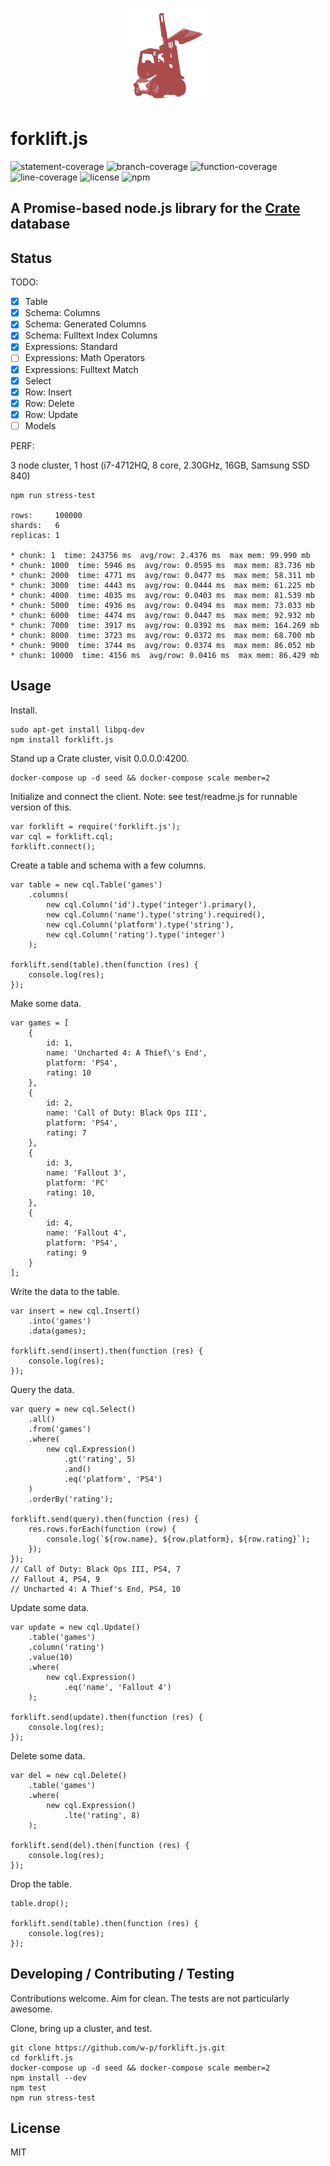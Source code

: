 
<p align='center'>
    <img src='https://github.com/w-p/forklift.js/raw/master/forklift.png' alt='forklift.js' width=150>
</p>

# forklift.js

<img src='https://img.shields.io/badge/statement_coverage-96.96%25-brightgreen.svg?style=flat-square' alt='statement-coverage'>
<img src='https://img.shields.io/badge/branch_coverage-85.06%25-brightgreen.svg?style=flat-square' alt='branch-coverage'>
<img src='https://img.shields.io/badge/function_coverage-98.04%25-brightgreen.svg?style=flat-square' alt='function-coverage'>
<img src='https://img.shields.io/badge/line_coverage-96.95%25-brightgreen.svg?style=flat-square' alt='line-coverage'>

<img src='https://img.shields.io/badge/license-MIT-blue.svg?style=flat-square' alt='license'>
<img src='https://nodei.co/npm/forklift.js.png?mini=true' alt='npm'>

## A Promise-based node.js library for the [Crate](https://crate.io) database

## Status
TODO:
- [x] Table
- [x] Schema: Columns
- [x] Schema: Generated Columns
- [x] Schema: Fulltext Index Columns
- [x] Expressions: Standard
- [ ] Expressions: Math Operators
- [x] Expressions: Fulltext Match
- [x] Select
- [x] Row: Insert
- [x] Row: Delete
- [x] Row: Update
- [ ] Models

PERF:

3 node cluster, 1 host (i7-4712HQ, 8 core, 2.30GHz, 16GB, Samsung SSD 840)
```
npm run stress-test

rows:     100000
shards:   6
replicas: 1

* chunk: 1  time: 243756 ms  avg/row: 2.4376 ms  max mem: 99.990 mb
* chunk: 1000  time: 5946 ms  avg/row: 0.0595 ms  max mem: 83.736 mb
* chunk: 2000  time: 4771 ms  avg/row: 0.0477 ms  max mem: 58.311 mb
* chunk: 3000  time: 4443 ms  avg/row: 0.0444 ms  max mem: 61.225 mb
* chunk: 4000  time: 4035 ms  avg/row: 0.0403 ms  max mem: 81.539 mb
* chunk: 5000  time: 4936 ms  avg/row: 0.0494 ms  max mem: 73.033 mb
* chunk: 6000  time: 4474 ms  avg/row: 0.0447 ms  max mem: 92.932 mb
* chunk: 7000  time: 3917 ms  avg/row: 0.0392 ms  max mem: 164.269 mb
* chunk: 8000  time: 3723 ms  avg/row: 0.0372 ms  max mem: 68.700 mb
* chunk: 9000  time: 3744 ms  avg/row: 0.0374 ms  max mem: 86.052 mb
* chunk: 10000  time: 4156 ms  avg/row: 0.0416 ms  max mem: 86.429 mb
```

## Usage

Install.
```
sudo apt-get install libpq-dev
npm install forklift.js
```

Stand up a Crate cluster, visit 0.0.0.0:4200.
```
docker-compose up -d seed && docker-compose scale member=2
```

Initialize and connect the client.
Note: see test/readme.js for runnable version of this.
```
var forklift = require('forklift.js');
var cql = forklift.cql;
forklift.connect();
```

Create a table and schema with a few columns.
```
var table = new cql.Table('games')
    .columns(
        new cql.Column('id').type('integer').primary(),
        new cql.Column('name').type('string').required(),
        new cql.Column('platform').type('string'),
        new cql.Column('rating').type('integer')
    );

forklift.send(table).then(function (res) {
    console.log(res);
});
```

Make some data.
```
var games = [
    {
        id: 1,
        name: 'Uncharted 4: A Thief\'s End',
        platform: 'PS4',
        rating: 10
    },
    {
        id: 2,
        name: 'Call of Duty: Black Ops III',
        platform: 'PS4',
        rating: 7
    },
    {
        id: 3,
        name: 'Fallout 3',
        platform: 'PC'
        rating: 10,
    },
    {
        id: 4,
        name: 'Fallout 4',
        platform: 'PS4',
        rating: 9
    }
];
```

Write the data to the table.
```
var insert = new cql.Insert()
    .into('games')
    .data(games);

forklift.send(insert).then(function (res) {
    console.log(res);
});
```

Query the data.
```
var query = new cql.Select()
    .all()
    .from('games')
    .where(
        new cql.Expression()
            .gt('rating', 5)
            .and()
            .eq('platform', 'PS4')
    )
    .orderBy('rating');

forklift.send(query).then(function (res) {
    res.rows.forEach(function (row) {
        console.log(`${row.name}, ${row.platform}, ${row.rating}`);
    });
});
// Call of Duty: Black Ops III, PS4, 7
// Fallout 4, PS4, 9
// Uncharted 4: A Thief's End, PS4, 10
```

Update some data.
```
var update = new cql.Update()
    .table('games')
    .column('rating')
    .value(10)
    .where(
        new cql.Expression()
            .eq('name', 'Fallout 4')
    );

forklift.send(update).then(function (res) {
    console.log(res);
});
```

Delete some data.
```
var del = new cql.Delete()
    .table('games')
    .where(
        new cql.Expression()
            .lte('rating', 8)
    );

forklift.send(del).then(function (res) {
    console.log(res);
});
```

Drop the table.
```
table.drop();

forklift.send(table).then(function (res) {
    console.log(res);
});
```

## Developing / Contributing / Testing
Contributions welcome. Aim for clean. The tests are not particularly awesome.

Clone, bring up a cluster, and test.
```
git clone https://github.com/w-p/forklift.js.git
cd forklift.js
docker-compose up -d seed && docker-compose scale member=2
npm install --dev
npm test
npm run stress-test
```

## License
MIT
